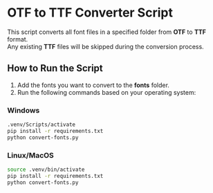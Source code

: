 # OTF to TTF Converter Script

This script converts all font files in a specified folder from **OTF** to **TTF** format.  
Any existing **TTF** files will be skipped during the conversion process.

## How to Run the Script

1. Add the fonts you want to convert to the **fonts** folder.  
2. Run the following commands based on your operating system:

### Windows
```sh
.venv/Scripts/activate
pip install -r requirements.txt
python convert-fonts.py
```

### Linux/MacOS
```sh
source .venv/bin/activate
pip install -r requirements.txt
python convert-fonts.py
```
